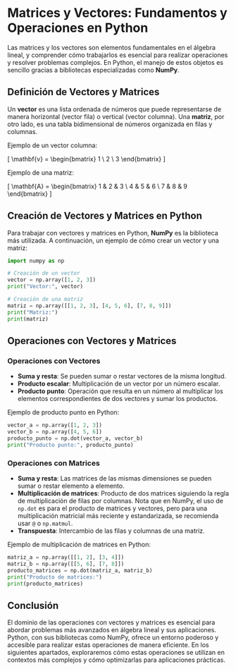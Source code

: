 # Matrices y Vectores: Fundamentos y Operaciones en Python

Las matrices y los vectores son elementos fundamentales en el álgebra lineal, y comprender cómo trabajarlos es esencial para realizar operaciones y resolver problemas complejos. En Python, el manejo de estos objetos es sencillo gracias a bibliotecas especializadas como **NumPy**.

## Definición de Vectores y Matrices

Un **vector** es una lista ordenada de números que puede representarse de manera horizontal (vector fila) o vertical (vector columna). Una **matriz**, por otro lado, es una tabla bidimensional de números organizada en filas y columnas.

Ejemplo de un vector columna:

\[
\mathbf{v} = \begin{bmatrix} 1 \\ 2 \\ 3 \end{bmatrix}
\]

Ejemplo de una matriz:

\[
\mathbf{A} = \begin{bmatrix} 1 & 2 & 3 \\ 4 & 5 & 6 \\ 7 & 8 & 9 \end{bmatrix}
\]

## Creación de Vectores y Matrices en Python

Para trabajar con vectores y matrices en Python, **NumPy** es la biblioteca más utilizada. A continuación, un ejemplo de cómo crear un vector y una matriz:

```python
import numpy as np

# Creación de un vector
vector = np.array([1, 2, 3])
print("Vector:", vector)

# Creación de una matriz
matriz = np.array([[1, 2, 3], [4, 5, 6], [7, 8, 9]])
print("Matriz:")
print(matriz)
```

## Operaciones con Vectores y Matrices

### Operaciones con Vectores
- **Suma y resta**: Se pueden sumar o restar vectores de la misma longitud.
- **Producto escalar**: Multiplicación de un vector por un número escalar.
- **Producto punto**: Operación que resulta en un número al multiplicar los elementos correspondientes de dos vectores y sumar los productos.

Ejemplo de producto punto en Python:

```python
vector_a = np.array([1, 2, 3])
vector_b = np.array([4, 5, 6])
producto_punto = np.dot(vector_a, vector_b)
print("Producto punto:", producto_punto)
```

### Operaciones con Matrices
- **Suma y resta**: Las matrices de las mismas dimensiones se pueden sumar o restar elemento a elemento.
- **Multiplicación de matrices**: Producto de dos matrices siguiendo la regla de multiplicación de filas por columnas. Nota que en NumPy, el uso de `np.dot` es para el producto de matrices y vectores, pero para una multiplicación matricial más reciente y estandarizada, se recomienda usar `@` o `np.matmul`.
- **Transpuesta**: Intercambio de las filas y columnas de una matriz.

Ejemplo de multiplicación de matrices en Python:

```python
matriz_a = np.array([[1, 2], [3, 4]])
matriz_b = np.array([[5, 6], [7, 8]])
producto_matrices = np.dot(matriz_a, matriz_b)
print("Producto de matrices:")
print(producto_matrices)
```

## Conclusión

El dominio de las operaciones con vectores y matrices es esencial para abordar problemas más avanzados en álgebra lineal y sus aplicaciones. Python, con sus bibliotecas como NumPy, ofrece un entorno poderoso y accesible para realizar estas operaciones de manera eficiente. En los siguientes apartados, exploraremos cómo estas operaciones se utilizan en contextos más complejos y cómo optimizarlas para aplicaciones prácticas.

